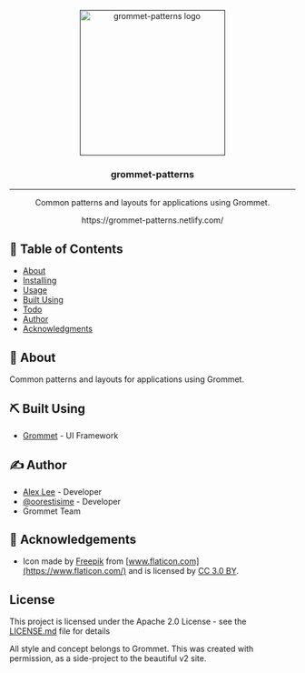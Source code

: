 <p align="center">
  <a href="" rel="noopener">
 <img width=256px height=256px src="https://github.com/alexlee-dev/grommet-patterns/raw/master/grommet-patterns.svg?sanitize=true" alt="grommet-patterns logo"></a>
</p>

<h3 align="center">grommet-patterns</h3>

<div align="center">

<!-- [![NPM Version][npm-image]][npm-url] [![NPM Total Downloads][npm-downloads]][npm-url] [![npm bundle size (minified + gzip)][size-image]][npm-url] [![Coverage Status](https://coveralls.io/repos/github/alexlee-dev/grommet-patterns/badge.svg?branch=master)](https://coveralls.io/github/alexlee-dev/grommet-patterns?branch=master) [![Build Status](https://travis-ci.org/alexlee-dev/grommet-patterns.svg?branch=master)](https://travis-ci.org/alexlee-dev/grommet-patterns.svg?branch=master) -->

</div>

---

<p align="center"> Common patterns and layouts for applications using Grommet.
    <br> 
</p>

<div align="center">https://grommet-patterns.netlify.com/</div>

## 📝 Table of Contents

- [About](#about)
- [Installing](#installing)
- [Usage](#usage)
- [Built Using](#built_using)
- [Todo](#todo)
- [Author](#author)
- [Acknowledgments](#acknowledgement)

## 🧐 About <a name="about"></a>

Common patterns and layouts for applications using Grommet.

## ⛏️ Built Using <a name="built_using"></a>

- [Grommet](https://v2.grommet.io/) - UI Framework

## ✍️ Author <a name="author"></a>

- [Alex Lee](https://github.com/alexlee-dev) - Developer
- [@oorestisime]() - Developer
- Grommet Team

## 🎉 Acknowledgements <a name="acknowledgement"></a>

- Icon made by [Freepik](https://www.freepik.com/) from [www.flaticon.com](https://www.flaticon.com/) and is licensed by [CC 3.0 BY](http://creativecommons.org/licenses/by/3.0/).

<!-- 
[npm-image]: https://img.shields.io/npm/v/grommet-patterns.svg
[npm-downloads]: https://img.shields.io/npm/dt/grommet-patterns.svg
[npm-url]: https://www.npmjs.com/package/grommet-patterns
[size-image]: https://img.shields.io/bundlephobia/minzip/grommet-patterns.svg
[grommet-patterns-icon]: https://github.com/alexlee-dev/grommet-patterns/raw/master/grommet-patterns.png -->

## License

This project is licensed under the Apache 2.0 License - see the [LICENSE.md](LICENSE.md) file for details

All style and concept belongs to Grommet. This was created with permission, as a side-project to the beautiful v2 site.
